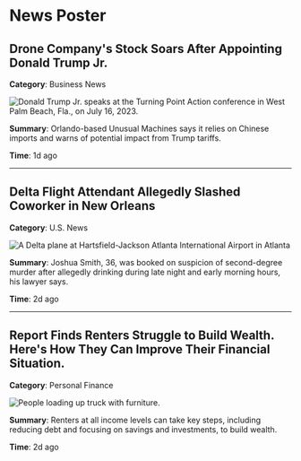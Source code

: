# News Poster

## Drone Company's Stock Soars After Appointing Donald Trump Jr.
**Category**: Business News

![Donald Trump Jr. speaks at the Turning Point Action conference in West Palm Beach, Fla., on July 16, 2023.](https://media-cldnry.s-nbcnews.com/image/upload/t_focal-200x100,f_auto,q_auto:best/rockcms/2023-10/231031-donald-trump-jr-mn-1545-7d1996.jpg)

**Summary**: Orlando-based Unusual Machines says it relies on Chinese imports and warns of potential impact from Trump tariffs.

**Time**: 1d ago

---

## Delta Flight Attendant Allegedly Slashed Coworker in New Orleans
**Category**: U.S. News

![A Delta plane at Hartsfield-Jackson Atlanta International Airport in Atlanta](https://media-cldnry.s-nbcnews.com/image/upload/t_focal-200x100,f_auto,q_auto:best/rockcms/2024-08/240802-delta-airlines-al-1439-59eef4.jpg)

**Summary**: Joshua Smith, 36, was booked on suspicion of second-degree murder after allegedly drinking during late night and early morning hours, his lawyer says.

**Time**: 2d ago

---

## Report Finds Renters Struggle to Build Wealth. Here's How They Can Improve Their Financial Situation.
**Category**: Personal Finance

![People loading up truck with furniture.](https://media-cldnry.s-nbcnews.com/image/upload/t_focal-200x100,f_auto,q_auto:best/rockcms/2024-11/241127-movers-ch-1224-c502f5.jpg)

**Summary**: Renters at all income levels can take key steps, including reducing debt and focusing on savings and investments, to build wealth.

**Time**: 2d ago
